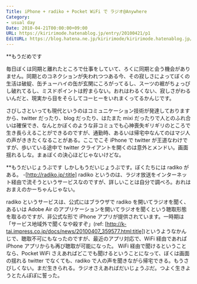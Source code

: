 ```yaml
---
Title: iPhone + radiko + Pocket WiFi で ラジオ@Anywhere
Category:
- usual day
Date: 2010-04-21T00:00:00+09:00
URL: https://kiririmode.hatenablog.jp/entry/20100421/p1
EditURL: https://blog.hatena.ne.jp/kiririmode/kiririmode.hatenablog.jp/atom/entry/8454420450078211947
---
```



**もうだめです

毎日ぼくは同期と離れたところで仕事をしていて、ろくに同期と会う機会がありません。同期とのコネクションが失われつつある今、その寂しさによってぼくの生活は破綻、缶チューハイの缶が玄関にころがってるし、スーツの裾がちょっぴし破れてるし、ミスドポイントは貯まらない。おれはわるくない、寂しさがわるいんだと、現実から目をそらしてコーヒーをいれまくってるかんじです。

さびしさといっても現代というのはコミュニケーション技術が発達しておりますから、twitter だったり、blog だったり、はたまた mixi だったりで人とのふれ合いは確保でき、なんとかぼくのような非コミュでも心神喪失ギリギリのところで生き長らえることができるのですが、通勤時、あるいは帰宅中なんてのはマジ人の声がききたくなることがある。ここでこそ iPhone で twitter が王道なわけですが、歩いている途中で twitter クライアントを開くのは意外とメンドい。画面揺れるしな。まぁぼくの決心ほどじゃないけどな。

**もうだいじょうぶです
しかしもうだいじょうぶです。ぼくたちには radiko がある。
-[http://radiko.jp/:title]
radiko というのは、ラジオ放送をインターネット経由で流そうというサービスなのですが、詳しいことは自分で調べろ。おれはおまえのかーちゃんじゃない。

radiko というサービスは、公式にはブラウザで radiko を開いてラジオを聞く、あるいは Adobe Air のアプリケーションを開いてラジオを聞くという聴取形態を取るのですが、非公式な形で iPhone アプリが提供されています。一時期は「サービス地域外で聞くなや殺すぞ」(ref: [http://k-tai.impress.co.jp/docs/news/20100407_359577.html:title])というようなかんじで、聴取不可にもなったのですが、最近のアプリ対応で、WiFi 経由であれば iPhone アプリからも再び聴取が可能になった。
WiFi 経由で聞けるということなら、Pocket WiFi さえあればどこでも聞けるということになって、ぼくは画面の揺れる twitter でなくても、radiko で人の声を聞きながら帰宅できる。もうさびしくない。まだ生きられる。ラジオさえあればだいじょうぶだ。つよく生きようとたんぽぽに誓った。

